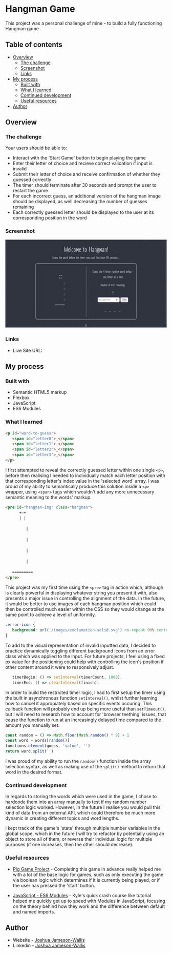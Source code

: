 # Hangman Game

This project was a personal challenge of mine - to build a fully functioning Hangman game

## Table of contents

-  [Overview](#overview)
   -  [The challenge](#the-challenge)
   -  [Screenshot](#screenshot)
   -  [Links](#links)
-  [My process](#my-process)
   -  [Built with](#built-with)
   -  [What I learned](#what-i-learned)
   -  [Continued development](#continued-development)
   -  [Useful resources](#useful-resources)
-  [Author](#author)

## Overview

### The challenge

Your users should be able to:

-  Interact with the 'Start Game' button to begin playing the game
-  Enter their letter of choice and recieve correct validation if input is invalid
-  Submit their letter of choice and receive confirmation of whether they guessed correctly
-  The timer should terminate after 30 seconds and prompt the user to restart the game
-  For each incorrect guess, an additional version of the hangman image should be displayed, as well decreasing the number of guesses remaining
-  Each correctly guessed letter should be displayed to the user at its corresponding position in the word

### Screenshot

![](./Screenshot.png)

### Links

-  Live Site URL:

## My process

### Built with

-  Semantic HTML5 markup
-  Flexbox
-  JavaScript
-  ES6 Modules

### What I learned

```html
<p id="word-to-guess">
   <span id="letter0">_</span>
   <span id="letter1">_</span>
   <span id="letter2">_</span>
   <span id="letter3">_</span>
</p>
```

I first attempted to reveal the correctly guessed letter within one single `<p>`, before then realising I needed to individually match each letter position with that corresponding letter's index value in the 'selected word' array. I was proud of my ability to semantically produce this solution inside a `<p>` wrapper, using `<span>` tags which wouldn't add any more unnecessary semantic meaning to the words' markup.

```html
<pre id="hangman-img" class="hangman">
      +—+
      | |
   
         |
   
         |
   
         |
   
         |
   
   =========
</pre>
```

This project was my first time using the `<pre>` tag in action which, although is clearly powerful in displaying whatever string you present it with, also presents a major issue in controlling the alignment of the data. In the future, it would be better to use images of each hangman position which could then be controlled much easier within the CSS so they would change at the same point to achieve a level of uniformity.

```css
.error-icon {
   background: url('/images/exclamation-solid.svg') no-repeat 90% center / 4%;
}
```

To add to the visual representation of invalid inputted data, I decided to practice dynamically toggling different background icons from an error class which was applied to the input. For future projects, I feel using a fixed px value for the positioning could help with controlling the icon's position if other content around it were to responsively adjust.

```js
   timerBegin: () => setInterval(timerCount, 1000),
   timerEnd: () => clearInterval(finish),
```

In order to build the restricted timer logic, I had to first setup the timer using the built in asynchronous function `setInterval()`, whilst further learning how to cancel it appropiately based on specific events occuring. This callback function will probably end up being more useful than `setTimeout()`, but I will need to research how to account for 'browser teething' issues, that cause the function to run at an increasingly delayed time compared to the amount you manually set.

```js
const random = () => Math.floor(Math.random() * 9) + 1
const word = words[random()]
functions.element(guess, 'value', '')
return word.split('')
```

I was proud of my ability to run the `random()` function inside the array selection syntax, as well as making use of the `split()` method to return that word in the desired format.

### Continued development

In regards to storing the words which were used in the game, I chose to hardcode them into an array manually to test if my random number selection logic worked. However, in the future I realise you would pull this kind of data from an external API, which could therefore be much more dynamic in creating different topics and word lengths.

I kept track of the game's 'state' through multiple number variables in the global scope, which in the future I will try to refactor by potentially using an object to store all of them, or reverse their individual logic for multiple purposes (if one increases, then the other should decrease).

### Useful resources

-  [Pig Game Project](https://www.udemy.com/course/the-complete-javascript-course/) - Completing this game in advance really helped me with a lot of the base logic for games, such as only executing the game via boolean logic which determines if it is currently being played, or if the user has pressed the 'start' button.

-  [JavaScript - ES6 Modules](https://www.youtube.com/watch?v=cRHQNNcYf6s&t=283s&ab_channel=WebDevSimplified) - Kyle's quick crash course like tutorial helped me quickly get up to speed with Modules in JavaScript, focusing on the theory behind how they work and the difference between default and named imports.

## Author

-  Website - [Joshua Jameson-Wallis](https://joshuajamesonwallis.com)
-  Linkedin - [Joshua Jameson-Wallis](https://www.linkedin.com/in/joshua-jameson-wallis/)
